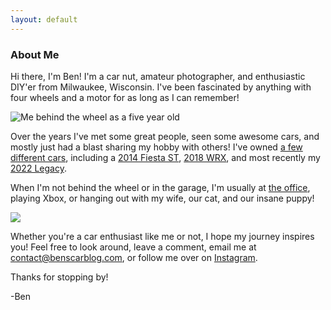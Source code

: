 ```yaml
---
layout: default
---
```


<section id="about-me">
    <section id="intro" class="is-intro-section">
        <div class="background-image-wrapper is-dark">
            <div class="is-opaque" style="background-image: url('https://assets.bpwalters.com/images/bens_car_blog/me_squat.jpeg');"></div>
        </div>
        <div class="container has-middle-text">
            <div class="item flex-100">
                <div class="intro-title">
                    <h1>About Me</h1>
                </div>
            </div>
        </div>
    </section>
    <section id="details">
        <div class="container">
            <div class="item flex-100">
                <p><span class="is-first-letter">H</span>i there, I'm Ben! I'm a car nut, amateur photographer, and enthusiastic DIY'er from Milwaukee, Wisconsin. I've been fascinated by anything with four wheels and a motor for as long as I can remember!</p>
                <p><img src="https://assets.bpwalters.com/images/bens_car_blog/young_ben.jpg" alt="Me behind the wheel as a five year old"></p>
                <p>Over the years I've met some great people, seen some awesome cars, and mostly just had a blast sharing my hobby with others!  I've owned <a href="/garage">a few different cars</a>, including a <a href="/garage/fiesta-st">2014 Fiesta ST</a>, <a href="/garage/wrx">2018 WRX</a>, and most recently my <a href="/garage/legacy">2022 Legacy</a>.</p>
                <p>When I'm not behind the wheel or in the garage, I'm usually at <a href="https://www.milwaukeetool.com" target="_blank">the office</a>, playing Xbox, or hanging out with my wife, our cat, and our insane puppy!</p>
                <p><img src="https://assets.bpwalters.com/images/bens_car_blog/wrx_milwaukee.jpg"></p>
                <p>Whether you're a car enthusiast like me or not, I hope my journey inspires you! Feel free to look around, leave a comment, email me at <a href="mailto:contact@benscarblog.com">contact@benscarblog.com</a>, or follow me over on <a href="https://www.instagram.com/benscarblog/">Instagram</a>.</p>
                <p>Thanks for stopping by!</p>
                <p>-Ben</p>
            </div>
        </div>
    </section>
</section>
